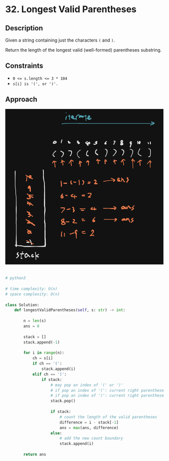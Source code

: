 # 32. Longest Valid Parentheses

## Description

Given a string containing just the characters `(` and `)`.

Return the length of the longest valid (well-formed) parentheses substring.

## Constraints

- `0 <= s.length <= 3 * 104`
- `s[i] is '(', or ')'.`

## Approach

<img src="./../../../images/32-image-1.png" width="500"/>

```python

# python3

# time complexity: O(n)
# space complexity: O(n)

class Solution:
    def longestValidParentheses(self, s: str) -> int:

        n = len(s)
        ans = 0

        stack = []
        stack.append(-1)

        for i in range(n):
            ch = s[i]
            if ch == '(':
                stack.append(i)
            elif ch == ')':
                if stack:
                    # may pop an index of '(' or ')'
                    # if pop an index of '(': current right parenthese is valid
                    # if pop an index of ')': current right parenthese is invalid
                    stack.pop()

                    if stack:
                        # count the length of the valid parentheses
                        difference = i - stack[-1]
                        ans = max(ans, difference)
                    else:
                        # add the new count boundary
                        stack.append(i)

        return ans
```